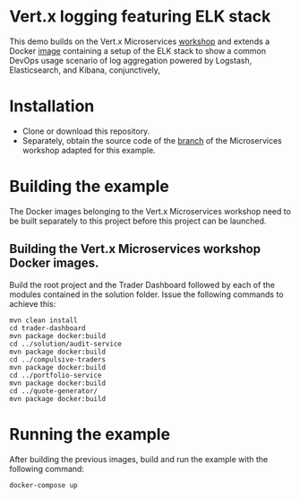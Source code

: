 # Vert.x logging featuring ELK stack
This demo builds on the Vert.x Microservices [workshop](http://vertx-lab.dynamis-technologies.com/) and extends
a Docker [image](https://hub.docker.com/r/sebp/elk/) containing a setup of the ELK stack to show a common DevOps usage scenario of log aggregation powered by Logstash, Elasticsearch, and Kibana, conjunctively,

# Installation
- Clone or download this repository.
- Separately, obtain the source code of the [branch](https://github.com/ricardohmon/vertx-microservices-workshop/tree/elk-demo) of the Microservices workshop adapted for this example.

# Building the example
The Docker images belonging to the Vert.x Microservices workshop need to be built separately to this project before this project can be launched.

## Building the Vert.x Microservices workshop Docker images.
Build the root project and the Trader Dashboard followed by each of the modules contained in the solution folder. Issue the following commands to achieve this:

```
mvn clean install
cd trader-dashboard
mvn package docker:build
cd ../solution/audit-service
mvn package docker:build
cd ../compulsive-traders
mvn package docker:build
cd ../portfolio-service
mvn package docker:build
cd ../quote-generator/
mvn package docker:build

```

# Running the example

After building the previous images, build and run the example with the following command:

```
docker-compose up
```
